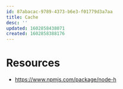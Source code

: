 ```yaml
---
id: 87abacac-9789-4373-b6e3-f01779d3a7aa
title: Cache
desc: ''
updated: 1602858438071
created: 1602858388176
---
```



# Resources
- https://www.npmjs.com/package/node-h